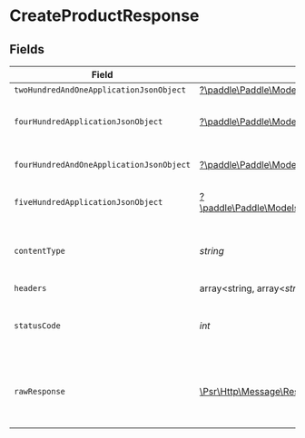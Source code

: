 # CreateProductResponse


## Fields

| Field                                                                                                                                                     | Type                                                                                                                                                      | Required                                                                                                                                                  | Description                                                                                                                                               |
| --------------------------------------------------------------------------------------------------------------------------------------------------------- | --------------------------------------------------------------------------------------------------------------------------------------------------------- | --------------------------------------------------------------------------------------------------------------------------------------------------------- | --------------------------------------------------------------------------------------------------------------------------------------------------------- |
| `twoHundredAndOneApplicationJsonObject`                                                                                                                   | [?\paddle\Paddle\Models\Operations\CreateProductResponseBody](../../Models/Operations/CreateProductResponseBody.md)                                       | :heavy_minus_sign:                                                                                                                                        | Created                                                                                                                                                   |
| `fourHundredApplicationJsonObject`                                                                                                                        | [?\paddle\Paddle\Models\Operations\CreateProductProductsResponseBody](../../Models/Operations/CreateProductProductsResponseBody.md)                       | :heavy_minus_sign:                                                                                                                                        | Error response for validation                                                                                                                             |
| `fourHundredAndOneApplicationJsonObject`                                                                                                                  | [?\paddle\Paddle\Models\Operations\CreateProductProductsResponseResponseBody](../../Models/Operations/CreateProductProductsResponseResponseBody.md)       | :heavy_minus_sign:                                                                                                                                        | General error response                                                                                                                                    |
| `fiveHundredApplicationJsonObject`                                                                                                                        | [?\paddle\Paddle\Models\Operations\CreateProductProductsResponse500ResponseBody](../../Models/Operations/CreateProductProductsResponse500ResponseBody.md) | :heavy_minus_sign:                                                                                                                                        | General error response                                                                                                                                    |
| `contentType`                                                                                                                                             | *string*                                                                                                                                                  | :heavy_check_mark:                                                                                                                                        | HTTP response content type for this operation                                                                                                             |
| `headers`                                                                                                                                                 | array<string, array<*string*>>                                                                                                                            | :heavy_minus_sign:                                                                                                                                        | N/A                                                                                                                                                       |
| `statusCode`                                                                                                                                              | *int*                                                                                                                                                     | :heavy_check_mark:                                                                                                                                        | HTTP response status code for this operation                                                                                                              |
| `rawResponse`                                                                                                                                             | [\Psr\Http\Message\ResponseInterface](https://www.php-fig.org/psr/psr-7/#33-psrhttpmessageresponseinterface)                                              | :heavy_minus_sign:                                                                                                                                        | Raw HTTP response; suitable for custom response parsing                                                                                                   |